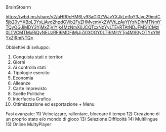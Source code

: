 BrainStoarm

https://wbd.ms/share/v2/aHR0cHM6Ly93aGl0ZWJvYXJkLm1pY3Jvc29mdC5jb20vYXBpL3YxLjAvd2hpdGVib2FyZHMvcmVkZWVtLzAyYjYxNDlhMTNmYTQyOGJiMDY3YjMxZjVlYjk4MzNmX0JCQTcxNzYyLTEyRTAtNDJFMS1CMzI0LTVCMTMxRjQyNEUzRF9iMDFjMjJjZi03OGY0LTRiMjItYTg4MS0yOTYxYWYxZjRmNTQ=


Obbiettivi di sviluppo:

1)   Conquista stati e territori
2)   Giorni
3)   Ai controlla stati
4)   Tipologie esercito
5)   Economia
6)   Alleanze
7)   Carte Imprevisto
8)   Scelte Politiche
9)   Interfaccia Grafica
10)  Ottimizzazione ed esportazione + Menu

Fasi avanzate:
11)  Velocizzare, rallentare, bloccare il tempo
12)  Creazione di un proprio stato e/o mondo di gioco
13)  Selezione Difficoltà
14)  Multilingue
15)  Online MultyPlayer
